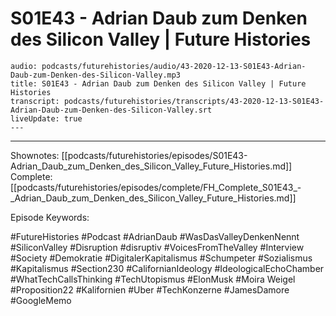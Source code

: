 # S01E43 - Adrian Daub zum Denken des Silicon Valley | Future Histories

```audio-note
audio: podcasts/futurehistories/audio/43-2020-12-13-S01E43-Adrian-Daub-zum-Denken-des-Silicon-Valley.mp3
title: S01E43 - Adrian Daub zum Denken des Silicon Valley | Future Histories
transcript: podcasts/futurehistories/transcripts/43-2020-12-13-S01E43-Adrian-Daub-zum-Denken-des-Silicon-Valley.srt
liveUpdate: true
---

```
---

Shownotes: [[podcasts/futurehistories/episodes/S01E43-Adrian_Daub_zum_Denken_des_Silicon_Valley_Future_Histories.md]]
Complete: [[podcasts/futurehistories/episodes/complete/FH_Complete_S01E43_-_Adrian_Daub_zum_Denken_des_Silicon_Valley_Future_Histories.md]]


Episode Keywords:

#FutureHistories #Podcast #AdrianDaub #WasDasValleyDenkenNennt #SiliconValley #Disruption #disruptiv #VoicesFromTheValley #Interview #Society #Demokratie #DigitalerKapitalismus #Schumpeter #Sozialismus #Kapitalismus #Section230 #CalifornianIdeology #IdeologicalEchoChamber #WhatTechCallsThinking #TechUtopismus #ElonMusk #Moira Weigel #Proposition22 #Kalifornien #Uber #TechKonzerne #JamesDamore #GoogleMemo
